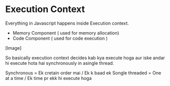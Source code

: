 # Execution Context

Everything in Javascript happens inside Execution context.
- Memory Component ( used for memory allocation)
- Code Component ( used for code execution )

[Image]

So basically execution context decides kab kya execute hoga aur iske andar hi execute hota hai synchronously in asingle thread.

Synchronous  = Ek cretain order mai / Ek k baad ek
Songle threaded = One at a time / Ek time pr ekk hi execute hoga